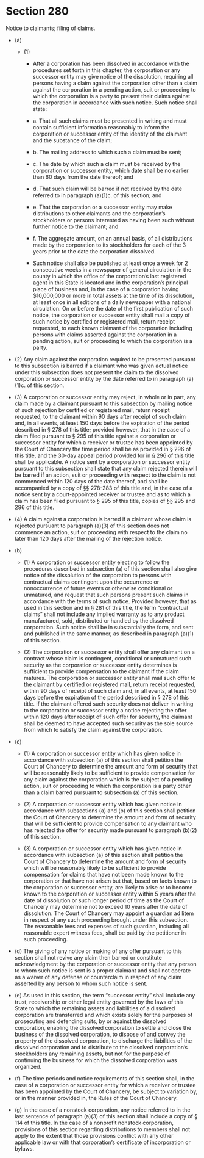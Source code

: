 # Section 280

Notice to claimants; filing of claims.

- (a) 

  - (1) 

    - After a corporation has been dissolved in accordance with the procedures set forth in this chapter, the corporation or any successor entity may give notice of the dissolution, requiring all persons having a claim against the corporation other than a claim against the corporation in a pending action, suit or proceeding to which the corporation is a party to present their claims against the corporation in accordance with such notice. Such notice shall state:

    - a. That all such claims must be presented in writing and must contain sufficient information reasonably to inform the corporation or successor entity of the identity of the claimant and the substance of the claim;

    - b. The mailing address to which such a claim must be sent;

    - c. The date by which such a claim must be received by the corporation or successor entity, which date shall be no earlier than 60 days from the date thereof; and

    - d. That such claim will be barred if not received by the date referred to in paragraph (a)(1)c. of this section; and

    - e. That the corporation or a successor entity may make distributions to other claimants and the corporation’s stockholders or persons interested as having been such without further notice to the claimant; and

    - f. The aggregate amount, on an annual basis, of all distributions made by the corporation to its stockholders for each of the 3 years prior to the date the corporation dissolved.

    - Such notice shall also be published at least once a week for 2 consecutive weeks in a newspaper of general circulation in the county in which the office of the corporation’s last registered agent in this State is located and in the corporation’s principal place of business and, in the case of a corporation having $10,000,000 or more in total assets at the time of its dissolution, at least once in all editions of a daily newspaper with a national circulation. On or before the date of the first publication of such notice, the corporation or successor entity shall mail a copy of such notice by certified or registered mail, return receipt requested, to each known claimant of the corporation including persons with claims asserted against the corporation in a pending action, suit or proceeding to which the corporation is a party.

- (2) Any claim against the corporation required to be presented pursuant to this subsection is barred if a claimant who was given actual notice under this subsection does not present the claim to the dissolved corporation or successor entity by the date referred to in paragraph (a)(1)c. of this section.

- (3) A corporation or successor entity may reject, in whole or in part, any claim made by a claimant pursuant to this subsection by mailing notice of such rejection by certified or registered mail, return receipt requested, to the claimant within 90 days after receipt of such claim and, in all events, at least 150 days before the expiration of the period described in § 278 of this title; provided however, that in the case of a claim filed pursuant to § 295 of this title against a corporation or successor entity for which a receiver or trustee has been appointed by the Court of Chancery the time period shall be as provided in § 296 of this title, and the 30-day appeal period provided for in § 296 of this title shall be applicable. A notice sent by a corporation or successor entity pursuant to this subsection shall state that any claim rejected therein will be barred if an action, suit or proceeding with respect to the claim is not commenced within 120 days of the date thereof, and shall be accompanied by a copy of §§ 278-283 of this title and, in the case of a notice sent by a court-appointed receiver or trustee and as to which a claim has been filed pursuant to § 295 of this title, copies of §§ 295 and 296 of this title.

- (4) A claim against a corporation is barred if a claimant whose claim is rejected pursuant to paragraph (a)(3) of this section does not commence an action, suit or proceeding with respect to the claim no later than 120 days after the mailing of the rejection notice.

- (b) 

  - (1) A corporation or successor entity electing to follow the procedures described in subsection (a) of this section shall also give notice of the dissolution of the corporation to persons with contractual claims contingent upon the occurrence or nonoccurrence of future events or otherwise conditional or unmatured, and request that such persons present such claims in accordance with the terms of such notice. Provided however, that as used in this section and in § 281 of this title, the term “contractual claims” shall not include any implied warranty as to any product manufactured, sold, distributed or handled by the dissolved corporation. Such notice shall be in substantially the form, and sent and published in the same manner, as described in paragraph (a)(1) of this section.

  - (2) The corporation or successor entity shall offer any claimant on a contract whose claim is contingent, conditional or unmatured such security as the corporation or successor entity determines is sufficient to provide compensation to the claimant if the claim matures. The corporation or successor entity shall mail such offer to the claimant by certified or registered mail, return receipt requested, within 90 days of receipt of such claim and, in all events, at least 150 days before the expiration of the period described in § 278 of this title. If the claimant offered such security does not deliver in writing to the corporation or successor entity a notice rejecting the offer within 120 days after receipt of such offer for security, the claimant shall be deemed to have accepted such security as the sole source from which to satisfy the claim against the corporation.

- (c) 

  - (1) A corporation or successor entity which has given notice in accordance with subsection (a) of this section shall petition the Court of Chancery to determine the amount and form of security that will be reasonably likely to be sufficient to provide compensation for any claim against the corporation which is the subject of a pending action, suit or proceeding to which the corporation is a party other than a claim barred pursuant to subsection (a) of this section.

  - (2) A corporation or successor entity which has given notice in accordance with subsections (a) and (b) of this section shall petition the Court of Chancery to determine the amount and form of security that will be sufficient to provide compensation to any claimant who has rejected the offer for security made pursuant to paragraph (b)(2) of this section.

  - (3) A corporation or successor entity which has given notice in accordance with subsection (a) of this section shall petition the Court of Chancery to determine the amount and form of security which will be reasonably likely to be sufficient to provide compensation for claims that have not been made known to the corporation or that have not arisen but that, based on facts known to the corporation or successor entity, are likely to arise or to become known to the corporation or successor entity within 5 years after the date of dissolution or such longer period of time as the Court of Chancery may determine not to exceed 10 years after the date of dissolution. The Court of Chancery may appoint a guardian ad litem in respect of any such proceeding brought under this subsection. The reasonable fees and expenses of such guardian, including all reasonable expert witness fees, shall be paid by the petitioner in such proceeding.

- (d) The giving of any notice or making of any offer pursuant to this section shall not revive any claim then barred or constitute acknowledgment by the corporation or successor entity that any person to whom such notice is sent is a proper claimant and shall not operate as a waiver of any defense or counterclaim in respect of any claim asserted by any person to whom such notice is sent.

- (e) As used in this section, the term “successor entity” shall include any trust, receivership or other legal entity governed by the laws of this State to which the remaining assets and liabilities of a dissolved corporation are transferred and which exists solely for the purposes of prosecuting and defending suits, by or against the dissolved corporation, enabling the dissolved corporation to settle and close the business of the dissolved corporation, to dispose of and convey the property of the dissolved corporation, to discharge the liabilities of the dissolved corporation and to distribute to the dissolved corporation’s stockholders any remaining assets, but not for the purpose of continuing the business for which the dissolved corporation was organized.

- (f) The time periods and notice requirements of this section shall, in the case of a corporation or successor entity for which a receiver or trustee has been appointed by the Court of Chancery, be subject to variation by, or in the manner provided in, the Rules of the Court of Chancery.

- (g) In the case of a nonstock corporation, any notice referred to in the last sentence of paragraph (a)(3) of this section shall include a copy of § 114 of this title. In the case of a nonprofit nonstock corporation, provisions of this section regarding distributions to members shall not apply to the extent that those provisions conflict with any other applicable law or with that corporation’s certificate of incorporation or bylaws.